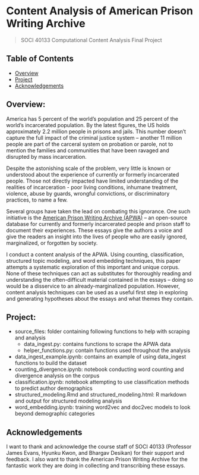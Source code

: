 # Content Analysis of American Prison Writing Archive
> SOCI 40133 Computational Content Analysis Final Project

## Table of Contents
- [Overview](#overview)
- [Project](#project)
- [Acknowledgements](#acknowledgements)

## Overview:
America has 5 percent of the world’s population and 25 percent of the world’s incarcerated population. By the latest figures, the US holds approximately 2.2 million people in prisons and jails. This number doesn’t capture the full impact of the criminal justice system – another 11 million people are part of the carceral system on probation or parole, not to mention the families and communities that have been ravaged and disrupted by mass incarceration. 

Despite the astonishing scale of the problem, very little is known or understood about the experience of currently or formerly incarcerated people. Those not directly impacted have limited understanding of the realities of incarceration - poor living conditions, inhumane treatment, violence, abuse by guards, wrongful convictions, or discriminatory practices, to name a few.

Several groups have taken the lead on combating this ignorance. One such initiative is the [American Prison Writing Archive (APWA)](https://apw.dhinitiative.org/) – an open-source database for currently and formerly incarcerated people and prison staff to document their experiences. These essays give the authors a voice and give the readers an insight into the lives of people who are easily ignored, marginalized, or forgotten by society.

I conduct a content analysis of the APWA. Using counting, classification, structured topic modeling, and word embedding techniques, this paper attempts a systematic exploration of this important and unique corpus. None of these techniques can act as substitutes for thoroughly reading and understanding the often-difficult material contained in the essays – doing so would be a disservice to an already-marginalized population. However, content analysis techniques can be used as a useful first step in exploring and generating hypotheses about the essays and what themes they contain.

## Project:
- source_files: folder containing following functions to help with scraping and analysis
    - data_ingest.py: contains functions to scrape the APWA data
    - helper_functions.py: contain functions used throughout the analysis
- data_ingest_example.ipynb: contains an example of using data_ingest functions to build the dataset
- counting_divergence.ipynb: notebook conducting word counting and divergence analysis on the corpus
- classification.ipynb: notebook attempting to use classification methods to predict author demographics
- structured_modeling.Rmd and structured_modeling.html: R markdown and output for structured modeling analysis
- word_embedding.ipynb: training word2vec and doc2vec models to look beyond demographic categories

## Acknowledgements
I want to thank and acknowledge the course staff of SOCI 40133 (Professor James Evans, Hyunku Kwon, and Bhargav Desikan) for their support and feedback. I also want to thank the American Prison Writing Archive for the fantastic work they are doing in collecting and transcribing these essays. 
